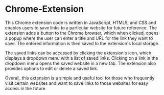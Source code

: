 # Chrome-Extension
This Chrome extension code is written in JavaScript, HTML5, and CSS and enables users to save links to a particular website for future reference. The extension adds a button to the Chrome browser, which when clicked, opens a popup where the user can enter a title and URL for the link they want to save. The entered information is then saved to the extension's local storage.

The saved links can be accessed by clicking the extension's icon, which displays a dropdown menu with a list of saved links. Clicking on a link in the dropdown menu opens the saved website in a new tab. The extension also provides options to edit or delete a saved link.

Overall, this extension is a simple and useful tool for those who frequently visit certain websites and want to save links to those websites for easy access in the future.
